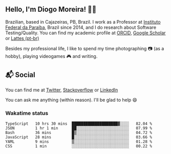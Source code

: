 ## Hello, I'm Diogo Moreira! 👋🏻

Brazilian, based in Cajazeiras, PB, Brazil.
I work as a Professor at [Instituto Federal da Paraíba](https://ifpb.edu.br), Brazil since 2014, and I do research about Software Testing/Quality. You can find my academic profile at [ORCID](https://orcid.org/0000-0003-1803-6565), [Google Scholar](https://scholar.google.com.br/citations?hl=pt-BR&user=DlSdlvEAAAAJ) or [Lattes (pt-br)](http://buscatextual.cnpq.br/buscatextual/visualizacv.do?id=K4384159A1)

Besides my professional life, I like to spend my time photographing 📷 (as a hobby), playing videogames 🎮 and writing.

## 📬 Social

You can find me at [Twitter](https://twitter.com/diogodmoreira), [Stackoverflow](https://stackoverflow.com/users/1541533/diogo-moreira) or [LinkedIn](https://linkedin.com/in/diogodmoreira)

You can ask me anything (within reason). I'll be glad to help 😄

### Wakatime status

<!--START_SECTION:waka-->

```text
TypeScript   10 hrs 30 mins  ████████████████████▓░░░░   82.04 %
JSON         1 hr 1 min      ██░░░░░░░░░░░░░░░░░░░░░░░   07.99 %
Bash         36 mins         █▒░░░░░░░░░░░░░░░░░░░░░░░   04.72 %
JavaScript   28 mins         █░░░░░░░░░░░░░░░░░░░░░░░░   03.66 %
YAML         9 mins          ▒░░░░░░░░░░░░░░░░░░░░░░░░   01.28 %
CSS          1 min           ░░░░░░░░░░░░░░░░░░░░░░░░░   00.22 %
```

<!--END_SECTION:waka-->
